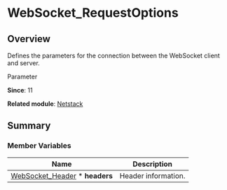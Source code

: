 # WebSocket_RequestOptions


## Overview

Defines the parameters for the connection between the WebSocket client and server.

Parameter

**Since**: 11

**Related module**: [Netstack](netstack.md)


## Summary


### Member Variables

| Name| Description| 
| -------- | -------- |
| [WebSocket_Header](_web_socket___header.md) \* **headers** | Header information.| 
